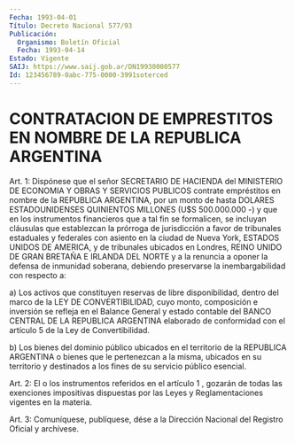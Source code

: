 ```yaml
---
Fecha: 1993-04-01
Título: Decreto Nacional 577/93
Publicación:
  Organismo: Boletín Oficial
  Fecha: 1993-04-14
Estado: Vigente
SAIJ: https://www.saij.gob.ar/DN19930000577
Id: 123456789-0abc-775-0000-3991soterced
---
```

# CONTRATACION DE EMPRESTITOS EN NOMBRE DE LA REPUBLICA ARGENTINA

<a id="1"></a>
Art.  1:  Dispónese  que  el  señor SECRETARIO DE HACIENDA del MINISTERIO  DE  ECONOMIA  Y  OBRAS  Y SERVICIOS  PUBLICOS  contrate empréstitos en nombre de la REPUBLICA  ARGENTINA,  por  un monto de hasta  DOLARES ESTADOUNIDENSES QUINIENTOS MILLONES (U$S 500.000.000 -)  y que  en  los  instrumentos  financieros  que  a  tal  fin  se formalicen,  se  incluyan  cláusulas que establezcan la prórroga de jurisdicción  a  favor de tribunales  estaduales  y  federales  con asiento en la ciudad  de  Nueva  York, ESTADOS UNIDOS DE AMERICA, y de tribunales ubicados en Londres,  REINO  UNIDO  DE GRAN BRETAÑA E IRLANDA DEL NORTE y a la renuncia a oponer la defensa  de inmunidad soberana,  debiendo  preservarse  la  inembargabilidad con respecto a:

a) Los activos que constituyen reservas  de  libre disponibilidad, dentro  del  marco  de  la  LEY  DE  CONVERTIBILIDAD,  cuyo  monto, composición e inversión se refleja en  el  Balance General y estado contable del BANCO CENTRAL DE LA REPUBLICA ARGENTINA  elaborado  de conformidad  con  el  artículo  5 de la Ley de Convertibilidad.

b) Los bienes del dominio público  ubicados en el territorio de la REPUBLICA  ARGENTINA  o  bienes  que  le pertenezcan  a  la  misma, ubicados en su territorio y destinados  a  los fines de su servicio público esencial.

<a id="2"></a>
Art.  2:  El  o  los instrumentos referidos en el artículo 1 , gozarán  de todas las exenciones  impositivas  dispuestas  por  las Leyes y Reglamentaciones vigentes en la materia.

<a id="3"></a>
Art.  3: Comuníquese, publíquese, dése a la Dirección Nacional del Registro Oficial y archívese.